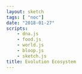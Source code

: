 ```yaml
---
layout: sketch
tags: [ "noc"]
date: "2018-01-27"
scripts: 
    - dna.js
    - food.js
    - world.js
    - bloop.js
    - sketch.js
title: Evolution Ecosystem
---
```


